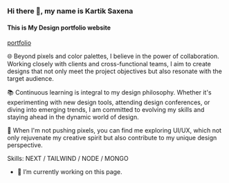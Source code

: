 ### Hi there 👋, my name is Kartik Saxena
#### This is My Design portfolio website
[portfolio](http://kartikdesign.netlify.app)

🌐 Beyond pixels and color palettes, I believe in the power of collaboration. Working closely with clients and cross-functional teams, I aim to create designs that not only meet the project objectives but also resonate with the target audience.

📚 Continuous learning is integral to my design philosophy. Whether it's experimenting with new design tools, attending design conferences, or diving into emerging trends, I am committed to evolving my skills and staying ahead in the dynamic world of design.

🌟 When I'm not pushing pixels, you can find me exploring UI/UX, which not only rejuvenate my creative spirit but also contribute to my unique design perspective.

Skills: NEXT / TAILWIND / NODE / MONGO

- 🔭 I’m currently working on this page.




